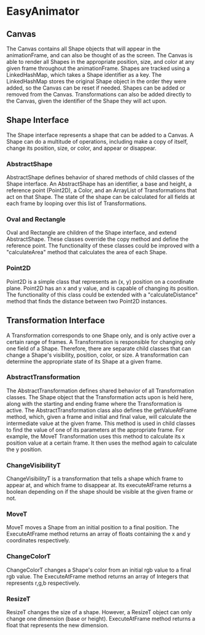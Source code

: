 # EasyAnimator

## Canvas

The Canvas contains all Shape objects that will appear in the animationFrame, and can also be
thought of as the screen. The Canvas is able to render all Shapes in the appropriate position, size,
and color at any given frame throughout the animationFrame. Shapes are tracked using a
LinkedHashMap, which takes a Shape identifier as a key. The LinkedHashMap stores the original Shape
object in the order they were added, so the Canvas can be reset if needed. Shapes can be added or
removed from the Canvas. Transformations can also be added directly to the Canvas, given the
identifier of the Shape they will act upon.

## Shape Interface

The Shape interface represents a shape that can be added to a Canvas. A Shape can do a multitude of
operations, including make a copy of itself, change its position, size, or color, and appear or
disappear.

### AbstractShape

AbstractShape defines behavior of shared methods of child classes of the Shape interface. An
AbstractShape has an identifier, a base and height, a reference point (Point2D), a Color, and an
ArrayList of Transformations that act on that Shape. The state of the shape can be calculated for
all fields at each frame by looping over this list of Transformations.

### Oval and Rectangle

Oval and Rectangle are children of the Shape interface, and extend AbstractShape. These classes
override the copy method and define the reference point. The functionality of these classes could be
improved with a "calculateArea" method that calculates the area of each Shape.

### Point2D

Point2D is a simple class that represents an (x, y) position on a coordinate plane. Point2D has an x
and y value, and is capable of changing its position. The functionality of this class could be
extended with a "calculateDistance" method that finds the distance between two Point2D instances.

## Transformation Interface

A Transformation corresponds to one Shape only, and is only active over a certain range of frames. A
Transformation is responsible for changing only one field of a Shape. Therefore, there are separate
child classes that can change a Shape's visibility, position, color, or size. A transformation can
determine the appropriate state of its Shape at a given frame.

### AbstractTransformation

The AbstractTransformation defines shared behavior of all Transformation classes. The Shape object
that the Transformation acts upon is held here, along with the starting and ending frame where the
Transformation is active. The AbstractTransformation class also defines the getValueAtFrame method,
which, given a frame and initial and final value, will calculate the intermediate value at the given
frame. This method is used in child classes to find the value of one of its parameters at the
appropriate frame. For example, the MoveT Transformation uses this method to calculate its x
position value at a certain frame. It then uses the method again to calculate the y position.

### ChangeVisibilityT

ChangeVisibilityT is a transformation that tells a shape which frame to appear at, and which frame
to disappear at. Its executeAtFrame returns a boolean depending on if the shape should be visible at
the given frame or not.

### MoveT

MoveT moves a Shape from an initial position to a final position. The ExecuteAtFrame method returns
an array of floats containing the x and y coordinates respectively.

### ChangeColorT

ChangeColorT changes a Shape's color from an initial rgb value to a final rgb value. The
ExecuteAtFrame method returns an array of Integers that represents r,g,b respectively.

### ResizeT

ResizeT changes the size of a shape. However, a ResizeT object can only change one dimension
(base or height). ExecuteAtFrame method returns a float that represents the new dimension.